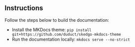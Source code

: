 ## Instructions

Follow the steps below to build the documentation:

-   Install the MKDocs theme: `pip install git+https://github.com/duduct/skedgo-mkdocs-theme`
-   Run the documentation locally: `mkdocs serve --no-strict`
